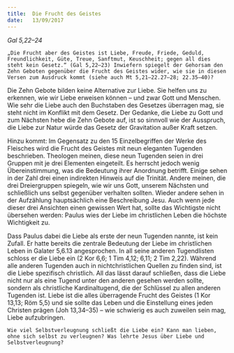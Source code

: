```yaml
---
title:  Die Frucht des Geistes
date:   13/09/2017
---
```


_Gal 5,22–24_

`„Die Frucht aber des Geistes ist Liebe, Freude, Friede, Geduld, Freundlichkeit, Güte, Treue, Sanftmut, Keuschheit; gegen all dies steht kein Gesetz.“ (Gal 5,22–23) Inwiefern spiegelt der Gehorsam den Zehn Geboten gegenüber die Frucht des Geistes wider, wie sie in diesen Versen zum Ausdruck kommt (siehe auch Mt 5,21–22.27–28; 22.35–40)?`

Die Zehn Gebote bilden keine Alternative zur Liebe. Sie helfen uns zu erkennen, wie wir Liebe erweisen können – und zwar Gott und Menschen. Wie sehr die Liebe auch den Buchstaben des Gesetzes überragen mag, sie steht nicht im Konflikt mit dem Gesetz. Der Gedanke, die Liebe zu Gott und zum Nächsten hebe die Zehn Gebote auf, ist so sinnvoll wie der Ausspruch, die Liebe zur Natur würde das Gesetz der Gravitation außer Kraft setzen.

Hinzu kommt: Im Gegensatz zu den 15 Einzelbegriffen der Werke des Fleisches wird die Frucht des Geistes mit neun eleganten Tugenden beschrieben. Theologen meinen, diese neun Tugenden seien in drei Gruppen mit je drei Elementen eingeteilt. Es herrscht jedoch wenig Übereinstimmung, was die Bedeutung ihrer Anordnung betrifft. Einige sehen in der Zahl drei einen indirekten Hinweis auf die Trinität. Andere meinen, die drei Dreiergruppen spiegeln, wie wir uns Gott, unserem Nächsten und schließlich uns selbst gegenüber verhalten sollten. Wieder andere sehen in der Aufzählung hauptsächlich eine Beschreibung Jesu. Auch wenn jede dieser drei Ansichten einen gewissen Wert hat, sollte das Wichtigste nicht übersehen werden: Paulus wies der Liebe im christlichen Leben die höchste Wichtigkeit zu.

Dass Paulus dabei die Liebe als erste der neun Tugenden nannte, ist kein Zufall. Er hatte bereits die zentrale Bedeutung der Liebe im christlichen Leben in Galater 5,6.13 angesprochen. In all seine anderen Tugendlisten schloss er die Liebe ein (2 Kor 6,6; 1 Tim 4,12; 6,11; 2 Tim 2,22). Während alle anderen Tugenden auch in nichtchristlichen Quellen zu finden sind, ist die Liebe spezifisch christlich. All das lässt darauf schließen, dass die Liebe nicht nur als eine Tugend unter den anderen gesehen werden sollte, sondern als christliche Kardinaltugend, die der Schlüssel zu allen anderen Tugenden ist. Liebe ist die alles überragende Frucht des Geistes (1 Kor 13,13; Röm 5,5) und sie sollte das Leben und die Einstellung eines jeden Christen prägen (Joh 13,34–35) – wie schwierig es auch zuweilen sein mag, Liebe aufzubringen.

`Wie viel Selbstverleugnung schließt die Liebe ein? Kann man lieben, ohne sich selbst zu verleugnen? Was lehrte Jesus über Liebe und Selbstverleugnung?`